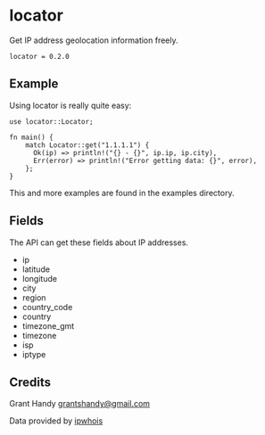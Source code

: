# locator
Get IP address geolocation information freely.
```
locator = 0.2.0
```

## Example
Using locator is really quite easy:
```
use locator::Locator;

fn main() {
    match Locator::get("1.1.1.1") {
      Ok(ip) => println!("{} - {}", ip.ip, ip.city),
      Err(error) => println!("Error getting data: {}", error),
    };
}
```

This and more examples are found in the examples directory.

## Fields
The API can get these fields about IP addresses.

- ip
- latitude
- longitude
- city
- region
- country_code
- country
- timezone_gmt
- timezone
- isp
- iptype

## Credits
Grant Handy <grantshandy@gmail.com>

Data provided by [ipwhois](https://ipwhois.io/)
